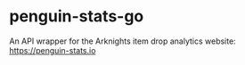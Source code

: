 # penguin-stats-go
An API wrapper for the Arknights item drop analytics website: https://penguin-stats.io
